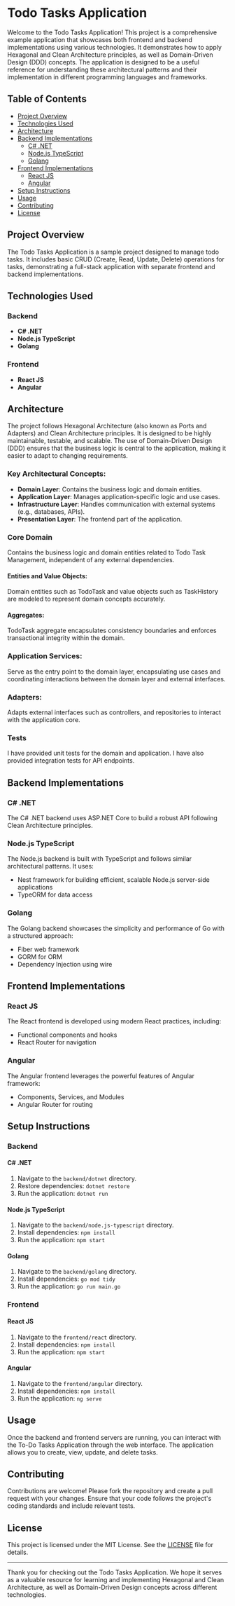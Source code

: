# Todo Tasks Application

Welcome to the Todo Tasks Application! This project is a comprehensive example application that showcases both frontend and backend implementations using various technologies. 
It demonstrates how to apply Hexagonal and Clean Architecture principles, as well as Domain-Driven Design (DDD) concepts. 
The application is designed to be a useful reference for understanding these architectural patterns and their implementation in different programming languages and frameworks.

## Table of Contents
- [Project Overview](#project-overview)
- [Technologies Used](#technologies-used)
- [Architecture](#architecture)
- [Backend Implementations](#backend-implementations)
  - [C# .NET](#c-net)
  - [Node.js TypeScript](#nodejs-typescript)
  - [Golang](#golang)
- [Frontend Implementations](#frontend-implementations)
  - [React JS](#react-js)
  - [Angular](#angular)
- [Setup Instructions](#setup-instructions)
- [Usage](#usage)
- [Contributing](#contributing)
- [License](#license)

## Project Overview

The Todo Tasks Application is a sample project designed to manage todo tasks. It includes basic CRUD (Create, Read, Update, Delete) operations for tasks, demonstrating a full-stack application with separate frontend and backend implementations.

## Technologies Used

### Backend
- **C# .NET**
- **Node.js TypeScript**
- **Golang**

### Frontend
- **React JS**
- **Angular**

## Architecture

The project follows Hexagonal Architecture (also known as Ports and Adapters) and Clean Architecture principles. It is designed to be highly maintainable, testable, and scalable. 
The use of Domain-Driven Design (DDD) ensures that the business logic is central to the application, making it easier to adapt to changing requirements.

### Key Architectural Concepts:
- **Domain Layer**: Contains the business logic and domain entities.
- **Application Layer**: Manages application-specific logic and use cases.
- **Infrastructure Layer**: Handles communication with external systems (e.g., databases, APIs).
- **Presentation Layer**: The frontend part of the application.

### Core Domain
Contains the business logic and domain entities related to Todo Task Management, independent of any external dependencies.

#### Entities and Value Objects: 
Domain entities such as TodoTask and value objects such as TaskHistory are modeled to represent domain concepts accurately.

#### Aggregates: 
TodoTask aggregate encapsulates consistency boundaries and enforces transactional integrity within the domain.

### Application Services: 
Serve as the entry point to the domain layer, encapsulating use cases and coordinating interactions between the domain layer and external interfaces.

### Adapters:
Adapts external interfaces such as controllers, and repositories to interact with the application core. 

### Tests
I have provided unit tests for the domain and application. I have also provided integration tests for API endpoints.

## Backend Implementations

### C# .NET

The C# .NET backend uses ASP.NET Core to build a robust API following Clean Architecture principles.

### Node.js TypeScript

The Node.js backend is built with TypeScript and follows similar architectural patterns. It uses:
- Nest framework for building efficient, scalable Node.js server-side applications
- TypeORM for data access

### Golang

The Golang backend showcases the simplicity and performance of Go with a structured approach:
- Fiber web framework
- GORM for ORM
- Dependency Injection using wire

## Frontend Implementations

### React JS

The React frontend is developed using modern React practices, including:
- Functional components and hooks
- React Router for navigation

### Angular

The Angular frontend leverages the powerful features of Angular framework:
- Components, Services, and Modules
- Angular Router for routing

## Setup Instructions

### Backend

#### C# .NET
1. Navigate to the `backend/dotnet` directory.
2. Restore dependencies: `dotnet restore`
3. Run the application: `dotnet run`

#### Node.js TypeScript
1. Navigate to the `backend/node.js-typescript` directory.
2. Install dependencies: `npm install`
3. Run the application: `npm start`

#### Golang
1. Navigate to the `backend/golang` directory.
2. Install dependencies: `go mod tidy`
3. Run the application: `go run main.go`

### Frontend

#### React JS
1. Navigate to the `frontend/react` directory.
2. Install dependencies: `npm install`
3. Run the application: `npm start`

#### Angular
1. Navigate to the `frontend/angular` directory.
2. Install dependencies: `npm install`
3. Run the application: `ng serve`

## Usage

Once the backend and frontend servers are running, you can interact with the To-Do Tasks Application through the web interface. The application allows you to create, view, update, and delete tasks.

## Contributing

Contributions are welcome! Please fork the repository and create a pull request with your changes. Ensure that your code follows the project's coding standards and include relevant tests.

## License

This project is licensed under the MIT License. See the [LICENSE](LICENSE) file for details.

---

Thank you for checking out the Todo Tasks Application. We hope it serves as a valuable resource for learning and implementing Hexagonal and Clean Architecture, as well as Domain-Driven Design concepts across different technologies.
